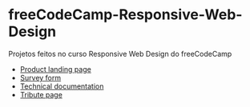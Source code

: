 # freeCodeCamp-Responsive-Web-Design
 Projetos feitos no curso Responsive Web Design do freeCodeCamp
* [Product landing page](https://helioi.github.io/freeCodeCamp-Responsive-Web-Design/product-landing-page/index.html)
* [Survey form](https://helioi.github.io/freeCodeCamp-Responsive-Web-Design/survey-form/index.html)
* [Technical documentation](https://helioi.github.io/freeCodeCamp-Responsive-Web-Design/technical-documentation-page/index.html)
* [Tribute page](https://helioi.github.io/freeCodeCamp-Responsive-Web-Design/tribute-page/index.html)
